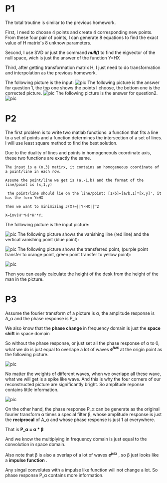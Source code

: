# P1

The total troutine is similar to the previous homework.

First, I need to choose 4 points and create 4 corresponding new points. From these four pair of points, I can generate 8 equations to find the exact value of H matrix's 8 unknow parameters.

Second, I use SVD or just the command ***null()*** to find the eigvector of the null space, wich is just the answer of the function Y=HX

Third, after getting transformation matrix H, I just need to do transformation and interpolation as the previous homework.

The following picture is the input:
![pic](https://github.com/Flocculus/CV/blob/master/pic/inputCVP1P1.jpg)
The following picture is the answer for question 1, the top one shows the points I choose, the bottom one is the corrected picture.
![pic](https://github.com/Flocculus/CV/blob/master/pic/output1.jpg)
The following picture is the answer for question2.
![pic](https://github.com/Flocculus/CV/blob/master/pic/output2.jpg)

# P2

The first problem is to write two matlab functions: a function that fits a line to a set of points and a function determines the intersection of a set of lines. I will use least square method to find the best solution.

Due to the duality of lines and points in homogeneouls coordinate axis, these two functions are exactly the same.
```
The input is a (n,3) matirx, it contains an homogeneous coordinate of a point/line in each row.

Assume the point/line we get is (a,-1,b) and the format of the line/point is (x,1,y)

 the point/line should lie on the line/point: [1/b]=[a/b,1]*[x,y]', it has the form Y=HX

Then we want to minimizing J(X)=||Y-HX||^2

X=inv(H'*H)*H'*Y;
```

The following picture is the input picture:

![pic](https://github.com/Flocculus/CV/blob/master/pic/input.jpg)
The following picture shows the vanishing line (red line) and the vertical vanishing point (blue point):

![pic](https://github.com/Flocculus/CV/blob/master/pic/VanishingPoint%26Line.jpg)
The following picture shows the transferred point, (purple point transfer to orange point, green point transfer to yellow point):

![pic](https://github.com/Flocculus/CV/blob/master/pic/TransferredPoint.jpg)


Then you can easily calculate the height of the desk from the height of the man in the picture.






# P3
Assume the fourier transform of a picture is &alpha;, the amplitude response is A_&alpha; and the phase response is P_&alpha;

We also know that the **phase change** in frequency domain is just the **space shift** in space domain

So without the phase response, or just set all the phase response of &alpha; to 0, what we do is just equal to overlape a lot of waves ***e<sup>j&omega;x</sup>*** at the origin point as the following picture.

![pic](https://github.com/Flocculus/CV/blob/master/pic/example_of_overlape.png)

No matter the weights of different waves, when we overlape all these wave, what we will get is a spike like wave. And this is why the four corners of our reconstructed picture are significantly bright. So amplitude reponse contains little information.

![pic](https://github.com/Flocculus/CV/blob/master/pic/HWP2.png)

On the other hand, the phase response P_&alpha; can be generate as the original fourier transform &alpha; times a special filter &beta;, whose amplitude response is just the **reciprocal** of A_&alpha; and whose phase response is just 1 at everywhere.

That is **P_&alpha; = &alpha; * &beta;**

And we know the multiplying in frequency domain is just equal to the convolution in space domain.

Also note that &beta; is also a overlap of a lot of waves ***e<sup>j&omega;x</sup>*** , so &beta; just looks like a **impulse function** .
 
Any singal convolutes with a impulse like function will not change a lot. So phase response P_&alpha; contains more information.